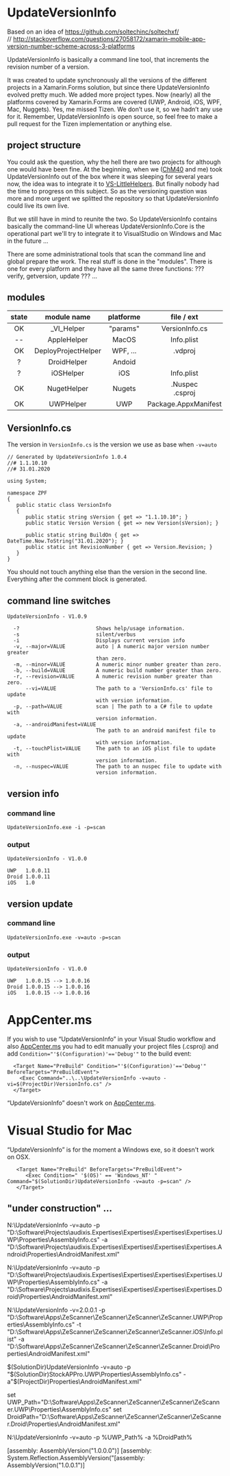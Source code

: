 # UpdateVersionInfo

Based on an idea of https://github.com/soltechinc/soltechxf/   
// http://stackoverflow.com/questions/27058172/xamarin-mobile-app-version-number-scheme-across-3-platforms

UpdateVersionInfo is basically a command line tool, that increments the revision number of a version.  

It was created to update synchronously all the versions of the different projects in a Xamarin.Forms solution, but since there UpdateVersionInfo evolved pretty much. We added more project types. Now (nearly) all the platforms covered by Xamarin.Forms are covered (UWP, Android, iOS, WPF, Mac, Nuggets). Yes, me missed Tizen. We don’t use it, so we hadn’t any use for it. Remember, UpdateVersionInfo is open source, so feel free to make a pull request for the Tizen implementation or anything else.



## project structure

You could ask the question, why the hell there are two projects for although one would have been fine. At the beginning, when we ([ChM40](https://github.com/ChM40) and me) took UpdateVersionInfo out of the box where it was sleeping for several years now, the idea was to integrate it to [VS-LittleHelpers](https://github.com/ZeProgFactory/VS-LittleHelpers). But finally nobody had the time to progress on this subject. So as the versioning question was more and more urgent we splitted the repository so that UpdateVersionInfo could live its own live.

But we still have in mind to reunite the two. So UpdateVersionInfo  contains basically the command-line UI whereas UpdateVersionInfo.Core is the operational part we'll try to integrate it to VisualStudio on Windows and Mac in the future ...

There are some administrational tools that scan the command line and global prepare the work. The real stuff is done in the "modules". There is one for every platform and they have all the same three functions:  ??? verify, getversion, update ??? ...

## modules

| state | module name     | platforme | file / ext | remarques |
|:--------------: | :-------: | :--------: | :--------: | ---------- |
|  OK   |  _VI_Helper     | "params" | VersionInfo.cs |  |
|  --   | AppleHelper     | MacOS | Info.plist | TBD |
|  OK   | DeployProjectHelper | WPF, ... | .vdproj |  |
|  ?    | DroidHelper     | Andoid | | |
|  ?    | iOSHelper       | iOS | Info.plist |  |
|  OK   | NugetHelper     | Nugets | .Nuspec<br />.csproj |  |
|  OK   | UWPHelper       | UWP | Package.AppxManifest |  |



## VersionInfo.cs

The version in `VersionInfo.cs` is the version we use as base when `-v=auto`

```
// Generated by UpdateVersionInfo 1.0.4
//# 1.1.10.10
//# 31.01.2020

using System;

namespace ZPF
{
   public static class VersionInfo
   {
      public static string sVersion { get => "1.1.10.10"; }
      public static Version Version { get => new Version(sVersion); }

      public static string BuildOn { get => DateTime.Now.ToString("31.01.2020"); }
      public static int RevisionNumber { get => Version.Revision; }
   }
}
```

You should not touch anything else than the version in the second line.  Everything after the comment block is generated.



## command line switches

```
UpdateVersionInfo - V1.0.9

  -?                         Shows help/usage information.
  -s                         silent/verbus
  -i                         Displays current version info
  -v, --major=VALUE          auto | A numeric major version number greater
                             than zero.
  -m, --minor=VALUE          A numeric minor number greater than zero.
  -b, --build=VALUE          A numeric build number greater than zero.
  -r, --revision=VALUE       A numeric revision number greater than zero.
      --vi=VALUE             The path to a 'VersionInfo.cs' file to update
                             with version information.
  -p, --path=VALUE           scan | The path to a C# file to update with
                             version information.
  -a, --androidManifest=VALUE
                             The path to an android manifest file to update
                             with version information.
  -t, --touchPlist=VALUE     The path to an iOS plist file to update with
                             version information.
  -n, --nuspec=VALUE         The path to an nuspec file to update with
                             version information.

```



## version info

### command line
```
UpdateVersionInfo.exe -i -p=scan
```
### output
```
UpdateVersionInfo - V1.0.0

UWP   1.0.0.11
Droid 1.0.0.11
iOS   1.0
```



## version update

### command line
```
UpdateVersionInfo.exe -v=auto -p=scan
```
### output
```
UpdateVersionInfo - V1.0.0

UWP   1.0.0.15 --> 1.0.0.16
Droid 1.0.0.15 --> 1.0.0.16
iOS   1.0.0.15 --> 1.0.0.16
```

# AppCenter.ms
If you wish to use “UpdateVersionInfo” in your Visual Studio workflow and also [AppCenter.ms](https://appcenter.ms/) you had to edit manually your project files (.csproj) and add `Condition="'$(Configuration)'=='Debug'"` to the build event:  
```
  <Target Name="PreBuild" Condition="'$(Configuration)'=='Debug'" BeforeTargets="PreBuildEvent">
    <Exec Command="..\..\UpdateVersionInfo -v=auto -vi=$(ProjectDir)VersionInfo.cs" />
  </Target>
```  
“UpdateVersionInfo” doesn't work on [AppCenter.ms](https://appcenter.ms/).
  
  
# Visual Studio for Mac
“UpdateVersionInfo” is for the moment a Windows exe, so it doesn't work on OSX.
```
   <Target Name="PreBuild" BeforeTargets="PreBuildEvent">
      <Exec Condition=" '$(OS)' == 'Windows_NT' " Command="$(SolutionDir)UpdateVersionInfo -v=auto -p=scan" />
   </Target>
```  
  
     
## "under construction" ...

N:\UpdateVersionInfo -v=auto 
    -p "D:\Software\Projects\audixis.Expertises\Expertises\Expertises\Expertises.UWP\Properties\AssemblyInfo.cs" 
    -a "D:\Software\Projects\audixis.Expertises\Expertises\Expertises\Expertises.Android\Properties\AndroidManifest.xml"

N:\UpdateVersionInfo -v=auto 
    -p "D:\Software\Projects\audixis.Expertises\Expertises\Expertises\Expertises.UWP\Properties\AssemblyInfo.cs" 
    -a "D:\Software\Projects\audixis.Expertises\Expertises\Expertises\Expertises.Droid\Properties\AndroidManifest.xml"

N:\UpdateVersionInfo -v=2.0.0.1 
    -p "D:\Software\Apps\ZeScanner\ZeScanner\ZeScanner\ZeScanner.UWP\Properties\AssemblyInfo.cs" 
    -t "D:\Software\Apps\ZeScanner\ZeScanner\ZeScanner\ZeScanner.iOS\Info.plist" 
    -a "D:\Software\Apps\ZeScanner\ZeScanner\ZeScanner\ZeScanner.Droid\Properties\AndroidManifest.xml"


<PreBuildEvent>$(SolutionDir)UpdateVersionInfo -v=auto -p "$(SolutionDir)StockAPPro.UWP\Properties\AssemblyInfo.cs" -a"$(ProjectDir)Properties\AndroidManifest.xml"</PreBuildEvent>


set UWP_Path="D:\Software\Apps\ZeScanner\ZeScanner\ZeScanner\ZeScanner.UWP\Properties\AssemblyInfo.cs"
set DroidPath="D:\Software\Apps\ZeScanner\ZeScanner\ZeScanner\ZeScanner.Droid\Properties\AndroidManifest.xml"

N:\UpdateVersionInfo -v=auto -p %UWP_Path% -a %DroidPath%



[assembly: AssemblyVersion("1.0.0.0")]
[assembly: System.Reflection.AssemblyVersion("[assembly: AssemblyVersion("1.0.0.1")]
